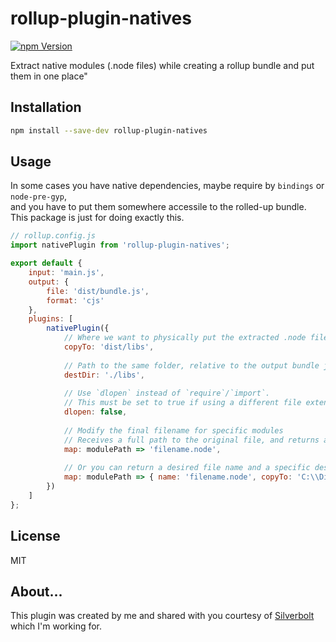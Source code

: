 # rollup-plugin-natives

[![npm Version](https://badge.fury.io/js/rollup-plugin-natives.png)](https://npmjs.org/package/rollup-plugin-natives)

Extract native modules (.node files) while creating a rollup bundle and put them in one place"


## Installation

```bash
npm install --save-dev rollup-plugin-natives
```


## Usage

In some cases you have native dependencies, maybe require by `bindings` or `node-pre-gyp`,  
and you have to put them somewhere accessile to the rolled-up bundle.  
This package is just for doing exactly this.

```js
// rollup.config.js
import nativePlugin from 'rollup-plugin-natives';

export default {
    input: 'main.js',
    output: {
        file: 'dist/bundle.js',
        format: 'cjs'
    },
    plugins: [
        nativePlugin({
            // Where we want to physically put the extracted .node files
            copyTo: 'dist/libs',
            
            // Path to the same folder, relative to the output bundle js
            destDir: './libs',
            
            // Use `dlopen` instead of `require`/`import`.
            // This must be set to true if using a different file extension that '.node'
            dlopen: false,
            
            // Modify the final filename for specific modules
            // Receives a full path to the original file, and returns a desired filename
            map: modulePath => 'filename.node',
            
            // Or you can return a desired file name and a specific destination to copy to
            map: modulePath => { name: 'filename.node', copyTo: 'C:\\Dist\\libs\\filename.node' },
        })
    ]
};
```

## License

MIT

## About...

This plugin was created by me and shared with you courtesy of [Silverbolt](http://silverbolt.ai/) which I'm working for.


